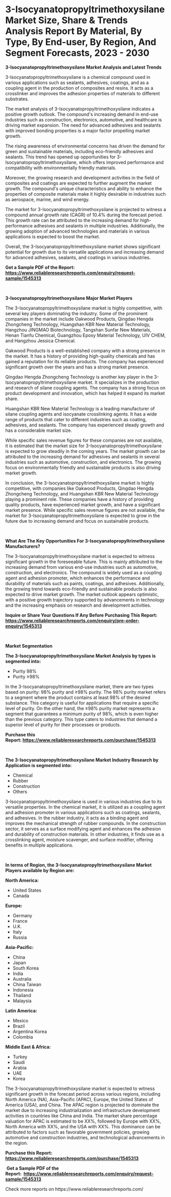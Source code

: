 <p><h1>3-Isocyanatopropyltrimethoxysilane Market Size, Share & Trends Analysis Report By Material, By Type, By End-user, By Region, And Segment Forecasts, 2023 - 2030</h1></p><p><strong>3-Isocyanatopropyltrimethoxysilane Market Analysis and Latest Trends</strong></p>
<p><p>3-Isocyanatopropyltrimethoxysilane is a chemical compound used in various applications such as sealants, adhesives, coatings, and as a coupling agent in the production of composites and resins. It acts as a crosslinker and improves the adhesion properties of materials to different substrates. </p><p>The market analysis of 3-Isocyanatopropyltrimethoxysilane indicates a positive growth outlook. The compound's increasing demand in end-use industries such as construction, electronics, automotive, and healthcare is driving market expansion. The need for advanced adhesives and sealants with improved bonding properties is a major factor propelling market growth.</p><p>The rising awareness of environmental concerns has driven the demand for green and sustainable materials, including eco-friendly adhesives and sealants. This trend has opened up opportunities for 3-Isocyanatopropyltrimethoxysilane, which offers improved performance and compatibility with environmentally friendly materials.</p><p>Moreover, the growing research and development activities in the field of composites and coatings are expected to further augment the market growth. The compound's unique characteristics and ability to enhance the properties of composite materials make it highly desirable in industries such as aerospace, marine, and wind energy.</p><p>The market for 3-Isocyanatopropyltrimethoxysilane is projected to witness a compound annual growth rate (CAGR) of 10.4% during the forecast period. This growth rate can be attributed to the increasing demand for high-performance adhesives and sealants in multiple industries. Additionally, the growing adoption of advanced technologies and materials in various applications is expected to boost the market.</p><p>Overall, the 3-Isocyanatopropyltrimethoxysilane market shows significant potential for growth due to its versatile applications and increasing demand for advanced adhesives, sealants, and coatings in various industries.</p></p>
<p><strong>Get a Sample PDF of the Report:&nbsp; <a href="https://www.reliableresearchreports.com/enquiry/request-sample/1545313">https://www.reliableresearchreports.com/enquiry/request-sample/1545313</a></strong></p>
<p>&nbsp;</p>
<p><strong>3-Isocyanatopropyltrimethoxysilane Major Market Players</strong></p>
<p><p>The 3-Isocyanatopropyltrimethoxysilane market is highly competitive, with several key players dominating the industry. Some of the prominent companies in the market include Oakwood Products, Qingdao Hengda Zhongcheng Technology, Huangshan KBR New Material Technology, Hangzhou JINGMAO Biotechnology, Tangshan Sunfar New Materials, Henan Tianfu Chemical, Guangzhou Epoxy Material Technology, UIV CHEM, and Hangzhou Jessica Chemical.</p><p>Oakwood Products is a well-established company with a strong presence in the market. It has a history of providing high-quality chemicals and has gained a reputation for its reliable products. The company has experienced significant growth over the years and has a strong market presence.</p><p>Qingdao Hengda Zhongcheng Technology is another key player in the 3-Isocyanatopropyltrimethoxysilane market. It specializes in the production and research of silane coupling agents. The company has a strong focus on product development and innovation, which has helped it expand its market share.</p><p>Huangshan KBR New Material Technology is a leading manufacturer of silane coupling agents and isocyanate crosslinking agents. It has a wide range of products that cater to different industries such as coating, adhesives, and sealants. The company has experienced steady growth and has a considerable market size.</p><p>While specific sales revenue figures for these companies are not available, it is estimated that the market size for 3-Isocyanatopropyltrimethoxysilane is expected to grow steadily in the coming years. The market growth can be attributed to the increasing demand for adhesives and sealants in several industries such as automotive, construction, and electronics. The growing focus on environmentally friendly and sustainable products is also driving market growth.</p><p>In conclusion, the 3-Isocyanatopropyltrimethoxysilane market is highly competitive, with companies like Oakwood Products, Qingdao Hengda Zhongcheng Technology, and Huangshan KBR New Material Technology playing a prominent role. These companies have a history of providing quality products, have experienced market growth, and have a significant market presence. While specific sales revenue figures are not available, the market for 3-Isocyanatopropyltrimethoxysilane is expected to grow in the future due to increasing demand and focus on sustainable products.</p></p>
<p>&nbsp;</p>
<p><strong>What Are The Key Opportunities For 3-Isocyanatopropyltrimethoxysilane Manufacturers?</strong></p>
<p><p>The 3-Isocyanatopropyltrimethoxysilane market is expected to witness significant growth in the foreseeable future. This is mainly attributed to the increasing demand from various end-use industries such as automotive, construction, and electronics. The compound is widely used as a coupling agent and adhesion promoter, which enhances the performance and durability of materials such as paints, coatings, and adhesives. Additionally, the growing trend towards eco-friendly and sustainable products is also expected to drive market growth. The market outlook appears optimistic, with a positive growth trajectory supported by advancements in technology and the increasing emphasis on research and development activities.</p></p>
<p><strong>Inquire or Share Your Questions If Any Before Purchasing This Report: <a href="https://www.reliableresearchreports.com/enquiry/pre-order-enquiry/1545313">https://www.reliableresearchreports.com/enquiry/pre-order-enquiry/1545313</a></strong></p>
<p>&nbsp;</p>
<p><strong>Market Segmentation</strong></p>
<p><strong>The 3-Isocyanatopropyltrimethoxysilane Market Analysis by types is segmented into:</strong></p>
<p><ul><li>Purity 98%</li><li>Purity ≥98%</li></ul></p>
<p><p>In the 3-Isocyanatopropyltrimethoxysilane market, there are two types based on purity: 98% purity and ≥98% purity. The 98% purity market refers to a segment where the product contains at least 98% of the desired substance. This category is useful for applications that require a specific level of purity. On the other hand, the ≥98% purity market represents a segment that guarantees a minimum purity of 98%, which is even higher than the previous category. This type caters to industries that demand a superior level of purity for their processes or products.</p></p>
<p><strong>Purchase this Report:&nbsp;<a href="https://www.reliableresearchreports.com/purchase/1545313">https://www.reliableresearchreports.com/purchase/1545313</a></strong></p>
<p>&nbsp;</p>
<p><strong>The 3-Isocyanatopropyltrimethoxysilane Market Industry Research by Application is segmented into:</strong></p>
<p><ul><li>Chemical</li><li>Rubber</li><li>Construction</li><li>Others</li></ul></p>
<p><p>3-Isocyanatopropyltrimethoxysilane is used in various industries due to its versatile properties. In the chemical market, it is utilized as a coupling agent and adhesion promoter in various applications such as coatings, sealants, and adhesives. In the rubber industry, it acts as a binding agent and improves the mechanical strength of rubber compounds. In the construction sector, it serves as a surface modifying agent and enhances the adhesion and durability of construction materials. In other industries, it finds use as a crosslinking agent, moisture scavenger, and surface modifier, offering benefits in multiple applications.</p></p>
<p>&nbsp;</p>
<p><strong>In terms of Region, the 3-Isocyanatopropyltrimethoxysilane Market Players available by Region are:</strong></p>
<p>
    <p> <strong> North America: </strong>
        <ul>
            <li>United States</li>
            <li>Canada</li>
        </ul>
        </p> 
    <p> <strong> Europe: </strong>
        <ul>
            <li>Germany</li>
            <li>France</li>
            <li>U.K.</li>
            <li>Italy</li>
            <li>Russia</li>
        </ul>
        </p> 
    <p> <strong> Asia-Pacific: </strong>
        <ul>
            <li>China</li>
            <li>Japan</li>
            <li>South Korea</li>
            <li>India</li>
            <li>Australia</li>
            <li>China Taiwan</li>
            <li>Indonesia</li>
            <li>Thailand</li>
            <li>Malaysia</li>
        </ul>
        </p> 
    <p> <strong> Latin America: </strong>
        <ul>
            <li>Mexico</li>
            <li>Brazil</li>
            <li>Argentina Korea</li>
            <li>Colombia</li>
        </ul>
        </p> 
    <p> <strong> Middle East & Africa: </strong>
        <ul>
            <li>Turkey</li>
            <li>Saudi</li>
            <li>Arabia</li>
            <li>UAE</li>
            <li>Korea</li>
        </ul>
    </p>
    </p>
<p><p>The 3-Isocyanatopropyltrimethoxysilane market is expected to witness significant growth in the forecast period across various regions, including North America (NA), Asia-Pacific (APAC), Europe, the United States of America (USA), and China. The APAC region is projected to dominate the market due to increasing industrialization and infrastructure development activities in countries like China and India. The market share percentage valuation for APAC is estimated to be XX%, followed by Europe with XX%, North America with XX%, and the USA with XX%. This dominance can be attributed to factors such as favorable government policies, growing automotive and construction industries, and technological advancements in the region.</p></p>
<p><strong>Purchase this Report: <a href="https://www.reliableresearchreports.com/purchase/1545313">https://www.reliableresearchreports.com/purchase/1545313</a></strong></p>
<p>&nbsp;<strong>Get a Sample PDF of the Report:&nbsp;&nbsp;<a href="https://www.reliableresearchreports.com/enquiry/request-sample/1545313">https://www.reliableresearchreports.com/enquiry/request-sample/1545313</a></strong></p>
<p><strong></strong></p>
<p>Check more reports on https://www.reliableresearchreports.com/</p>